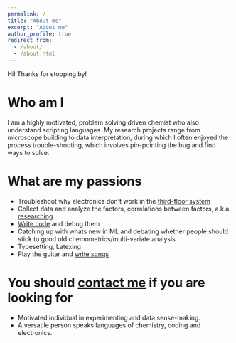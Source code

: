 ```yaml
---
permalink: /
title: "About me"
excerpt: "About me"
author_profile: true
redirect_from: 
  - /about/
  - /about.html
---
```


Hi! Thanks for stopping by! 

# Who am I 

I am a highly motivated, problem solving driven chemist who also understand scripting languages. My research projects range from microscope building to data interpretation, during which I often enjoyed the process trouble-shooting, which involves pin-pointing the bug and find ways to solve. 


# What are my passions

- Troubleshoot why electronics don't work in the [third-floor system](http://www.chem.purdue.edu/simpson/)
- Collect data and analyze the factors, correlations between factors, a.k.a [researching](https://par.nsf.gov/servlets/purl/10209081)
- [Write code](https://github.itap.purdue.edu/Simpson-Laboratory-for-Nonlinear-Optics/GALDA-public) and debug them
- Catching up with whats new in ML and debating whether people should stick to good old chemometrics/multi-variate analysis
- Typesetting, Latexing
- Play the guitar and [write songs](https://www.instagram.com/yliu0593/)


# You should [contact me](mailto:yliu0593@gmail.com) if you are looking for

- Motivated individual in experimenting and data sense-making.
- A versatile person speaks languages of chemistry, coding and electronics.
